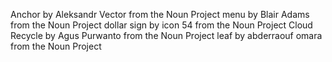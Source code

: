 Anchor by Aleksandr Vector from the Noun Project
menu by Blair Adams from the Noun Project
dollar sign by icon 54 from the Noun Project
Cloud Recycle by Agus Purwanto from the Noun Project
leaf by abderraouf omara from the Noun Project
